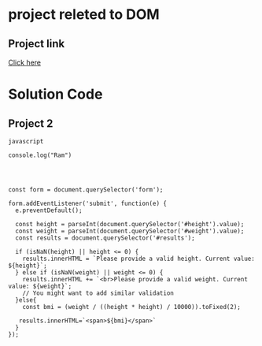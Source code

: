 # project releted to DOM

## Project link

[Click here](https://stackblitz.com/edit/dom-project-chaiaurcode-ykzywh?file=2-BMICalculator%2Fchaiaurcode.js)
# Solution Code


## Project 2


```
javascript

console.log("Ram")




const form = document.querySelector('form');

form.addEventListener('submit', function(e) {
  e.preventDefault();
  
  const height = parseInt(document.querySelector('#height').value);
  const weight = parseInt(document.querySelector('#weight').value);
  const results = document.querySelector('#results');

  if (isNaN(height) || height <= 0) {
    results.innerHTML = `Please provide a valid height. Current value: ${height}`;
  } else if (isNaN(weight) || weight <= 0) {
    results.innerHTML += `<br>Please provide a valid weight. Current value: ${weight}`;
    // You might want to add similar validation 
  }else{
    const bmi = (weight / ((height * height) / 10000)).toFixed(2);

   results.innerHTML=`<span>${bmi}</span>`
  }
});
```
